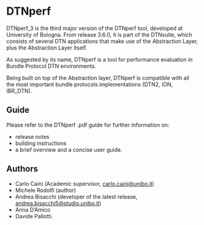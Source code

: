 # DTNperf
DTNperf_3 is the third major version of the DTNperf tool, developed at University of Bologna. From release 3.6.0, it is part of the DTNsuite, which consists of several DTN applications that make use of the Abstraction Layer, plus the Abstraction Layer itself.

As suggested by its name, DTNperf is a tool for performance evaluation in Bundle Protocol DTN environments.

Being built on top of the Abstraction layer, DTNperf is compatible with all the most important bundle protocols implementations (DTN2, ION, IBR_DTN).

## Guide
Please refer to the DTNperf .pdf guide for further information on:
- release notes
- building instructions
- a brief overview and a concise user guide.

## Authors
- Carlo Caini (Academic supervisor, carlo.caini@unibo.it)
- Michele Rodolfi (author)
- Andrea Bisacchi (developer of the latest release, andrea.bisacchi5@studio.unibo.it)
- Anna D’Amico
- Davide Pallotti.